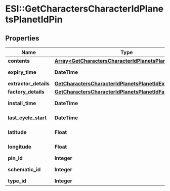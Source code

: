 # ESI::GetCharactersCharacterIdPlanetsPlanetIdPin

## Properties
Name | Type | Description | Notes
------------ | ------------- | ------------- | -------------
**contents** | [**Array&lt;GetCharactersCharacterIdPlanetsPlanetIdContent&gt;**](GetCharactersCharacterIdPlanetsPlanetIdContent.md) | contents array | [optional] 
**expiry_time** | **DateTime** | expiry_time string | [optional] 
**extractor_details** | [**GetCharactersCharacterIdPlanetsPlanetIdExtractorDetails**](GetCharactersCharacterIdPlanetsPlanetIdExtractorDetails.md) |  | [optional] 
**factory_details** | [**GetCharactersCharacterIdPlanetsPlanetIdFactoryDetails**](GetCharactersCharacterIdPlanetsPlanetIdFactoryDetails.md) |  | [optional] 
**install_time** | **DateTime** | install_time string | [optional] 
**last_cycle_start** | **DateTime** | last_cycle_start string | [optional] 
**latitude** | **Float** | latitude number | 
**longitude** | **Float** | longitude number | 
**pin_id** | **Integer** | pin_id integer | 
**schematic_id** | **Integer** | schematic_id integer | [optional] 
**type_id** | **Integer** | type_id integer | 


